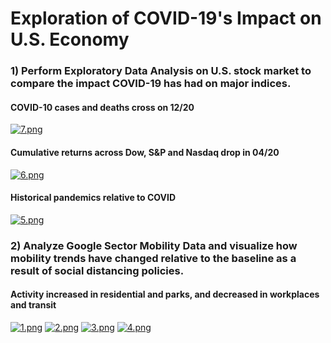 # Exploration of COVID-19's Impact on U.S. Economy


### 1) Perform Exploratory Data Analysis on U.S. stock market to compare the impact COVID-19 has had on major indices.

#### COVID-10 cases and deaths cross on 12/20
[![7.png](https://i.postimg.cc/Nj9yLfK3/7.png)](https://postimg.cc/yDK6bKXj)

#### Cumulative returns across Dow, S&P and Nasdaq drop in 04/20
[![6.png](https://i.postimg.cc/26FLmc13/6.png)](https://postimg.cc/Kkj8D5ry)

#### Historical pandemics relative to COVID
[![5.png](https://i.postimg.cc/s2H0mmjQ/5.png)](https://postimg.cc/FfcZsjJN)

### 2) Analyze Google Sector Mobility Data and visualize how mobility trends have changed relative to the baseline as a result of social distancing policies. 

#### Activity increased in residential and parks, and decreased in workplaces and transit
[![1.png](https://i.postimg.cc/hvfyNdGy/1.png)](https://postimg.cc/MfJmQXVV)
[![2.png](https://i.postimg.cc/28L9whM3/2.png)](https://postimg.cc/MvxYZMW8)
[![3.png](https://i.postimg.cc/rsBJbZ3s/3.png)](https://postimg.cc/Fkx3kp9X)
[![4.png](https://i.postimg.cc/sfMCkBbC/4.png)](https://postimg.cc/7brR7LxK)
